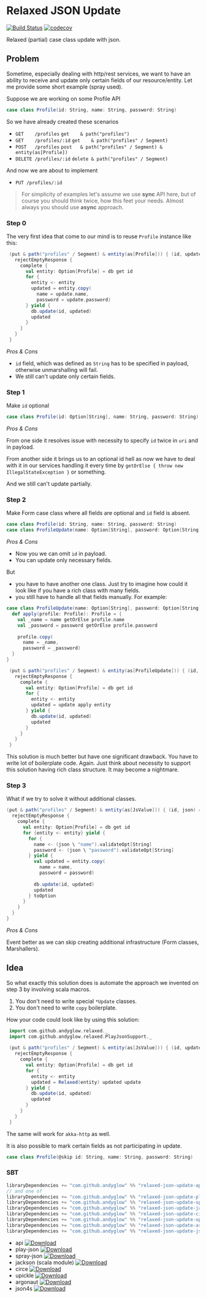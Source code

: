 # Relaxed JSON Update
[![Build Status](https://travis-ci.org/andyglow/relaxed-json-update.svg)](https://travis-ci.org/andyglow/relaxed-json-update)
[![codecov](https://codecov.io/gh/andyglow/relaxed-json-update/branch/master/graph/badge.svg)](https://codecov.io/gh/andyglow/relaxed-json-update)

Relaxed (partial) case class update with json.

## Problem
Sometime, especially dealing with http/rest services, we want to have an ability to receive and update only certain
fields of our resource/entity. Let me provide some short example (spray used).
 
Suppose we are working on some Profile API
```scala
case class Profile(id: String, name: String, password: String)
```
So we have already created these scenarios
* `GET    /profiles`      `get    & path("profiles")`
* `GET    /profiles/:id`  `get    & path("profiles" / Segment)`
* `POST   /profiles`      `post   & path("profiles" / Segment) & entity(as[Profile])`
* `DELETE /profiles/:id`  `delete & path("profiles" / Segment)`

And now we are about to implement
* `PUT /profiles/:id`

 > For simplicity of examples let's assume we use **sync** API here, but of course you should think twice,
  how this feet your needs. Almost always you should use **async** approach.

### Step 0
The very first idea that come to our mind is to reuse `Profile` instance like this:
    
```scala
 (put & path("profiles" / Segment) & entity(as[Profile])) { (id, update) =>
   rejectEmptyResponse {
     complete {
       val entity: Option[Profile] = db get id
       for {
         entity <- entity
         updated = entity.copy(
           name = update.name,
           password = update.password)
       } yield {
         db.update(id, updated)
         updated
       } 
     }
   }
 }
```
_Pros & Cons_

* `id` field, which was defined as `String` has to be specified in payload, otherwise unmarshalling will fail.
* We still can't update only certain fields.
  
### Step 1
Make `id` optional
 
```scala
case class Profile(id: Option[String], name: String, password: String)
```

_Pros & Cons_

From one side it resolves issue with necessity to specify `id` twice in `uri` and in payload.

From another
side it brings us to an optional id hell as now we have to deal with it in our services handling it
every time by `getOrElse { throw new IllegalStateException }` or something.
   
And we still can't update partially.

### Step 2
Make Form case class where all fields are optional and `id` field is absent.
 
```scala
case class Profile(id: String, name: String, password: String)
case class ProfileUpdate(name: Option[String], password: Option[String])
```

_Pros & Cons_

* Now you we can omit `id` in payload.
* You can update only necessary fields.
 
But
* you have to have another one class. Just try to imagine how could it look like if you have a rich class with many fields.
* you still have to handle all that fields manually. For example:
```scala
case class ProfileUpdate(name: Option[String], password: Option[String]) {
  def apply(profile: Profile): Profile = {
    val _name = name getOrElse profile.name 
    val _password = password getOrElse profile.password
     
    profile.copy(
      name = _name,
      password = _password) 
  }
}
```
```scala
 (put & path("profiles" / Segment) & entity(as[ProfileUpdate])) { (id, update) =>
   rejectEmptyResponse {
     complete {
       val entity: Option[Profile] = db get id
       for {
         entity <- entity
         updated = update apply entity
       } yield {
         db.update(id, updated)
         updated
       } 
     }
   }
 }
```
This solution is much better but have one significant drawback. You have to write lot of boilerplate code.
Again. Just think about necessity to support this solution having rich class structure. It may become a nightmare.

### Step 3
What if we try to solve it without additional classes.
 
```scala
(put & path("profiles" / Segment) & entity(as[JsValue])) { (id, json) =>
  rejectEmptyResponse {
    complete {
      val entity: Option[Profile] = db get id
      for {entity <- entity} yield {
        for {
          name <- (json \ "name").validateOpt[String]
          password <- (json \ "password").validateOpt[String]
        } yield {
          val updated = entity.copy(
            name = name,
            password = password)
           
          db.update(id, updated)
          updated
        } toOption
      } 
    }
  }
}
```

_Pros & Cons_

Event better as we can skip creating additional infrastructure (Form classes, Marshallers).

## Idea
So what exactly this solution does is automate the approach we invented on step 3 by involving scala macros.

1. You don't need to write special `*Update` classes.
2. You don't need to write `copy` boilerplate.

How your code could look like by using this solution:
```scala
 import com.github.andyglow.relaxed._
 import com.github.andyglow.relaxed.PlayJsonSupport._
 
 (put & path("profiles" / Segment) & entity(as[JsValue])) { (id, update) =>
   rejectEmptyResponse {
     complete {
       val entity: Option[Profile] = db get id
       for {
         entity <- entity
         updated = Relaxed(entity) updated update
       } yield {
         db.update(id, updated)
         updated
       } 
     }
   }
 }
```
The same will work for `akka-http` as well.

It is also possible to mark certain fields as not participating in update.
```scala
case class Profile(@skip id: String, name: String, password: String)
```

### SBT
```scala
libraryDependencies += "com.github.andyglow" %% "relaxed-json-update-api" % "${LATEST_VERSION}"
// and one of
libraryDependencies += "com.github.andyglow" %% "relaxed-json-update-play-json" % "${LATEST_VERSION}"
libraryDependencies += "com.github.andyglow" %% "relaxed-json-update-spray-json" % "${LATEST_VERSION}"
libraryDependencies += "com.github.andyglow" %% "relaxed-json-update-jackson" % "${LATEST_VERSION}"
libraryDependencies += "com.github.andyglow" %% "relaxed-json-update-circe" % "${LATEST_VERSION}"
libraryDependencies += "com.github.andyglow" %% "relaxed-json-update-upickle" % "${LATEST_VERSION}"
libraryDependencies += "com.github.andyglow" %% "relaxed-json-update-argonaut" % "${LATEST_VERSION}"
libraryDependencies += "com.github.andyglow" %% "relaxed-json-update-json4s" % "${LATEST_VERSION}"
```

- api [ ![Download](https://api.bintray.com/packages/andyglow/scala-tools/relaxed-json-update-api/images/download.svg) ](https://bintray.com/andyglow/scala-tools/relaxed-json-update-api/_latestVersion)
- play-json [ ![Download](https://api.bintray.com/packages/andyglow/scala-tools/relaxed-json-update-play-json/images/download.svg) ](https://bintray.com/andyglow/scala-tools/relaxed-json-update-play-json/_latestVersion)
- spray-json [ ![Download](https://api.bintray.com/packages/andyglow/scala-tools/relaxed-json-update-spray-json/images/download.svg) ](https://bintray.com/andyglow/scala-tools/relaxed-json-update-spray-json/_latestVersion)
- jackson (scala module) [ ![Download](https://api.bintray.com/packages/andyglow/scala-tools/relaxed-json-update-jackson/images/download.svg) ](https://bintray.com/andyglow/scala-tools/relaxed-json-update-jackson/_latestVersion)
- circe [ ![Download](https://api.bintray.com/packages/andyglow/scala-tools/relaxed-json-update-circe/images/download.svg) ](https://bintray.com/andyglow/scala-tools/relaxed-json-update-circe/_latestVersion)
- upickle [ ![Download](https://api.bintray.com/packages/andyglow/scala-tools/relaxed-json-update-upickle/images/download.svg) ](https://bintray.com/andyglow/scala-tools/relaxed-json-update-upickle/_latestVersion)
- argonaut [ ![Download](https://api.bintray.com/packages/andyglow/scala-tools/relaxed-json-update-argonaut/images/download.svg) ](https://bintray.com/andyglow/scala-tools/relaxed-json-update-argonaut/_latestVersion)
- json4s [ ![Download](https://api.bintray.com/packages/andyglow/scala-tools/relaxed-json-update-json4s/images/download.svg) ](https://bintray.com/andyglow/scala-tools/relaxed-json-update-json4s/_latestVersion)
